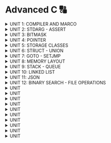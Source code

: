 # Advanced C 🔠
<details><summary>UNIT 1: COMPILER AND MARCO</summary>
<p>

## UNIT 1: COMPILER AND MACRO
### **Quá trình biên dịch (Compile time)**

Quá trình biên dịch bao gồm nhiều giai đoạn chuyển đổi từ ngôn ngữ bậc cao sang ngôn ngữ mà máy tính có thể hiểu được (machine code).

#### **Có 4 giai đoạn**

1. **Tiền xử lý (Preprocessor)**
2. **Biên dịch (Compiler)**
3. **Hợp ngữ (Assembler)**
4. **Liên kết (Linker)**

| Giai đoạn  | Input     | Output      |
| ---------- | --------- | ----------- |
| Tiền xử lý | File `.c` | File `.i`   |
| Biên dịch  | File `.i` | File `.s`   |
| Hợp ngữ    | File `.s` | File `.o`   |
| Liên kết   | File `.o` | File `.exe` |

---

### **1. Quá trình tiền xử lý (Preprocessor)**

Quá trình này xử lý các lệnh tiền xử lý trong file `.c`.

#### **Các công việc của Preprocessor:**

- Xử lý các lệnh tiền xử lý (#include, #define, #ifndef,...).
- Thay thế các macro bằng giá trị đã định nghĩa.
- Chèn nội dung các file header (`.h`) vào chương trình.
- Loại bỏ các comments.

#### **Lệnh thực hiện:**

```bash
gcc -E file.c -o file.i
```

#### **Các lệnh Preprocessor quan trọng:**

1. **#include**

   - Chỉ thị bao hàm tệp, chèn nội dung các file vào mã nguồn.
     - `<library_name>`: Thư viện chuẩn, tìm trong thư mục cài IDE.
     - `"library_name"`: Tìm trong thư mục hiện tại.

2. **#define**

   - Chỉ thị định nghĩa macro.
     ```c
     #define PI 3.14
     ```

3. **#undef**

   - Hủy macro đã định nghĩa trước đó.
     ```c
     #undef PI
     ```

4. **#if, #elif, #else**

   - Kiểm tra điều kiện với macro.

5. **#ifdef, #ifndef**

   - **#ifdef**: Kiểm tra nếu macro đã định nghĩa.
   - **#ifndef**: Kiểm tra nếu macro chưa được định nghĩa (hay dùng để viết thư viện).

6. **Toán tử Preprocessor:**

   - `##`: Nối chuỗi.
   - `#`: Chuyển đoạn văn bản thành chuỗi.
   - **Variadic Macro**:
     - `...`: Biểu diễn tham số không xác định.
     - `__VA_ARGS__`: Lấy tham số từ `...`.

---

### **2. Quá trình biên dịch (Compiler)**

Biên dịch mã trong file `.i` sang file ngôn ngữ hợp ngữ (`.s`).

#### **Lệnh thực hiện:**

```bash
gcc -S file.i -o file.s
```

---

### **3. Quá trình hợp ngữ (Assembler)**

Chuyển file hợp ngữ (`.s`) sang file đối tượng (`.o`).

#### **Lệnh thực hiện:**

```bash
gcc -c file.s -o file.o
```

---

### **4. Quá trình liên kết (Linker)**

Liên kết các file đối tượng (`.o`) lại thành file thi hành (`.exe`).

#### **Lệnh thực hiện:**

```bash
gcc file1.o file2.o -o main.exe
```

---

### **Tổng hợp các lệnh GCC trong quá trình biên dịch:**

1. Tiền xử lý:

   ```bash
   gcc -E file.c -o file.i
   ```

2. Biên dịch:

   ```bash
   gcc -S file.i -o file.s
   ```

3. Hợp ngữ:

   ```bash
   gcc -c file.s -o file.o
   ```

4. Liên kết:

   ```bash
   gcc file

   ```

---
</p>
</details>

<details><summary>UNIT 2: STDARG - ASSERT</summary>
<p>
   
## UNIT 2: STDARG - ASSERT
### **Thư viện stdarg**

Thư viện `stdarg` tương tự macro variadic, được sử dụng để thao tác với các hàm có số lượng tham số không xác định (như `printf` và `scanf`).

#### **Các thành phần quan trọng:**

1. **`va_list`**
   - `va_list` là một typedef cho con trỏ kiểu `char*`=> va_list args = char* args
     ```c
     va_list args;
     ```

2. **`va_start`**
   - Macro để khởi tạo `va_list`.
     ```c
     va_start(args, l); // l là tên 1 biến
     ```
     va_start thực hiện so sánh `l` với từng chuỗi. Khi so sánh xong thì nó tách chuối
phía sau ra rồi lưu vào 1 mảng kí tự.

3. **`va_arg`**
   - Lấy từng tham số từ `va_list`.
     ```c
     int value = va_arg(args, int);
     ```
    va_arg lấy từng kí tự đã tách từ va_start ép kiểu mình muốn
4. **`va_end`**
   - Thu hồi con trỏ `va_list`.
     ```c
     va_end(args);
     ```

5. **`va_copy`**
   - Sao chép trạng thái của một `va_list` trước đó.
     ```c
     va_copy(va_list args1, va_list args2);
     ```

---

### **Thư viện assert**

Cung cấp macro `assert` để kiểm tra điều kiện trong khi chạy chương trình. 

- **Hoạt động:** điều kiện đúng, tiếp tục chạy. Điều kiện sai, dừng ngay lập tức

- **Dùng trong:** debug.

#### **Ví dụ:**

```c
#include <stdio.h>
#include <assert.h>

#define LOG(condition, cmd) assert(condition && #cmd)

int main(int argc, char const *argv[])
{
    int x = 10;

    //assert(x == 5 && "x phair bằng 5");
    LOG(x == 5, x phai bang 5);
    printf("x = %d", x);

    return 0;
}

```
</p>
</details>


<details><summary>UNIT 3: BITMASK</summary>
<p>

## Bitmask trong Lập Trình

Bitmask là kỹ thuật dùng bit để lưu trữ và thao tác với các cờ hoặc trạng thái, tối ưu bộ nhớ khi khai báo biến.

### Kiểu Dữ Liệu Chuẩn cho Bitmask

Dùng thư viện `stdint.h` để khai báo các kiểu dữ liệu theo độ rộng như sau:

- **`int32_t`**, **`uint32_t`**: 4 byte (32 bit).
- **`int8_t`**, **`uint8_t`**: 1 byte (8 bit).
- **`int16_t`**, **`uint16_t`**: 2 byte (16 bit).

### Khái Niệm Bitmask

Bitmask là kỹ thuật dùng 1 biến để lưu trữ nhiều trạng thái hoặc cờ:

#### Ví dụ:

```c
uint8_t user; // 0bxxxx xxxx
// Bit 0: Giới tính
// Bit 1: Trạng thái
// Bit 2: Xe máy
...

uint8_t PORT_C;
// Bit 0: Pin_0
// Bit 1: Pin_1
...
// Bit 8: Pin_8
```
1 PORT của MCU có thể hiểu là 1 biến.
Thay vì dùng nhiều biến, ta chỉ cần 1 biến duy nhất.

### Toán Tử Bitwise

- **And (`&`)**: Giống như nhân số tự nhiên.
- **Or (`|`)**: Giống cộng số tự nhiên.
- **Xor (`^`)**: Giống bằng 0, khác bằng 1.
- **Not (`~`)**: Đảo ngược bit.
- **Shift Left (`<<`)**: Dịch bit sang trái, thêm bit 0 ở bên phải.
- **Shift Right (`>>`)**: Dịch bit sang phải, thêm bit 0 ở bên trái.

![Untitled](https://github.com/user-attachments/assets/dade2ae4-3f3c-4e4c-9c6b-03a99c962a7a)


#### Ví dụ:

```c
uint8_t A = 0b11010110;
uint8_t B = 0b10101001;

~A    = 0b00101001;
A & B = 0b10000000;
A | B = 0b11111111;
A ^ B = 0b01111111;
```

#### Dịch Bit:

```c
uint8_t x = 0b00001111;
x << 2; // Kết quả: 0b00111100
x >> 1; // Kết quả: 0b00000111
```

### Định Nghĩa Bitmask trong Code

### Khai báo Bitmask:

```c
#define GENDER        (1 << 0)  // Bit 0: Giới tính (0 = Nữ, 1 = Nam)
#define TSHIRT        (1 << 1)  // Bit 1: Áo thun (0 = Không, 1 = Có)
#define HAT           (1 << 2)  // Bit 2: Nón (0 = Không, 1 = Có)
#define SHOES         (1 << 3)  // Bit 3: Giày (0 = Không, 1 = Có)
```

### Bật/Tắt Cờ:

```c
void enableFeature(uint8_t *features, uint8_t feature) {
    *features |= feature; // Bật cờ
}

void disableFeature(uint8_t *features, uint8_t feature) {
    *features &= ~feature; // Tắt cờ
}
```

### Kiểm Tra Trạng Thái:

```c
int isFeatureEnabled(uint8_t features, uint8_t feature) {
    return (features & feature) != 0; // Kiểm tra cờ
}
```

### Liệt Kê Các Trạng Thái:

```c
void listSelectedFeatures(uint8_t features) {
    if (features & GENDER) {
        printf("- Gender\n");
    }
    if (features & TSHIRT) {
        printf("- T-Shirt\n");
    }
    if (features & HAT) {
        printf("- Hat\n");
    }
    if (features & SHOES) {
        printf("- Shoes\n");
    }
}
```

## Đoạn Code Mẫu Hoàn Chỉnh:

```c
#include <stdio.h>
#include <stdint.h>

#define GENDER        (1 << 0)
#define TSHIRT        (1 << 1)
#define HAT           (1 << 2)
#define SHOES         (1 << 3)

void enableFeature(uint8_t *features, uint8_t feature) {
    *features |= feature;
}

void disableFeature(uint8_t *features, uint8_t feature) {
    *features &= ~feature;
}

int isFeatureEnabled(uint8_t features, uint8_t feature) {
    return (features & feature) != 0;
}

void listSelectedFeatures(uint8_t features) {
    printf("Selected Features:\n");
    for (int i = 0; i < 8; i++) {
        if ((features >> i) & 1) {
            printf("- Feature %d\n", i);
        }
    }
}

int main() {
    uint8_t options = 0;

    enableFeature(&options, GENDER | TSHIRT | HAT);
    disableFeature(&options, TSHIRT);

    if (isFeatureEnabled(options, HAT)) {
        printf("Hat is enabled\n");
    }

    listSelectedFeatures(options);

    return 0;
}
```



</p>
</details>

<details><summary>UNIT 4: POINTER</summary>
<p>
   
## Unit 4: Pointer

Pointer (con trỏ) là một biến đặc biệt lưu trữ địa chỉ của một đối tượng khác (biến, mảng, hàm).

### Nguyên lý hoạt động:
- Khi khai báo một biến, bộ nhớ RAM sẽ cấp phát địa chỉ lưu giá trị.
- Con trỏ được cấp phát địa chỉ, nhưng thay vì lưu giá trị, nó lưu địa chỉ khác.
- Toán tử `*` (giải tham chiếu) dùng để lấy giá trị tại địa chỉ của con trỏ.
- Kiểu dữ liệu quy định cách truy xuất dữ liệu.

VD: int (4 byte) thì đọc 4 ô nhớ đầu trong 8 ô, byte thấp nhất lưu ở ô nhớ đầu tiên:

```plaintext
int a = 5 // 0b 00000000 00000000 00000000 00000101
0x01      0x02      0x03      0x04      ... 0x08
00000101 00000000  00000000  00000000     00000000
```

Float = Sign (1 bit) + Exponent (8 bit) + Mantissa (23 bit)  
Double = Sign (1 bit) + Exponent (11 bit) + Mantissa (52 bit)


### Kích thước con trỏ:
- Phụ thuộc vào kiến trúc hệ thống:
  - Hệ điều hành 64 bit: con trỏ = 8 byte.
  - MCU STM32 (32 bit): con trỏ = 4 byte.
  - MCU STM8 (8 bit): con trỏ = 1 byte.

### Các loại con trỏ:

#### 1. Void Pointer (Con trỏ kiểu void):
- Trỏ đến bất kỳ địa chỉ nào.
- Tiết kiệm bộ nhớ nhưng cần ép kiểu khi truy xuất.
- Để lưu trữ được, cần giống kiểu trả về và tham số:
  
```c
void *ptr_name;
```

#### 2. Pointer to Function (Con trỏ hàm):
- Là biến giữ địa chỉ của hàm.
- Có thể truyền hàm như đối số cho hàm khác.

```c
<return_type> (*pointer_name)(<data_type_1>, <data_type_2>);
```

VD:
```c
void sum(int a, int b);
void (*func_ptr)(int, int) = sum;
```

#### 3. Pointer to Constant (Con trỏ hằng):
- Con trỏ chỉ đọc giá trị tại địa chỉ mà nó trỏ tới, không thay đổi giá trị tại địa chỉ đó.

```c
const int *ptr_name;
int const *ptr_name;
```

#### 4. Constant Pointer (Hằng con trỏ):
- Không thay đổi địa chỉ trỏ tới.
- Đọc và ghi giá trị tại địa chỉ trỏ tới.

```c
int *const ptr_name;
```
- Ứng dụng: Đọc dữ liệu mà không thay đổi.


#### 5. Null Pointer (Con trỏ Null):
- Là con trỏ không trỏ tới đối tượng hay địa chỉ nào.
- Nên gán `NULL` khi khai báo con trỏ mới hoặc sau khi dùng xong.

#### 6. Pointer to Pointer:
- Con trỏ cấp n chứa địa chỉ con trỏ cấp n-1.

VD:
```c
int test = 5;
int *ptr = &test;
int **pt2 = &ptr;
```





</p>
</details>

<details><summary>UNIT 5: STORAGE CLASSES</summary>
<p>

## Unit 5: STORAGE CLASSES

### 1. Extern
- Cú pháp: `extern <data_type> <name_variable>`
- **Công dụng**: Dùng để sử dụng 1 biến khai báo trong file khác mà không cần include file định nghĩa biến.
- Khi dùng `extern`, **chỉ khai báo**, không định nghĩa lại giá trị hay nội dung.
- Khi liên kết file, dùng lệnh: `gcc file1.c file2.c -o main.exe`.
- Những biến và hàm nào muốn sử dụng trong file khác nên khai báo `extern` trong file header (.h).
- **Giới hạn**: Chỉ sử dụng cho biến toàn cục.

---

### 2. Static Local (Biến Static Cục Bộ)
- Khi khai báo `static`, biến sẽ không nằm trong stack mà chuyển sang vùng data hoặc bss.
- **Đặc điểm**:
  - Chỉ khởi tạo một lần duy nhất.
  - Phạm vi là cục bộ.
  - Giữ nguyên địa chỉ và giá trị sau khi hết phạm vi sử dụng.
  - Có thể dùng con trỏ để thay đổi giá trị.

---

### 3. Static Global (Biến Static Toàn Cục)
- **Đặc điểm**:
  - Giới hạn phạm vi của biến hoặc hàm trong file nguồn hiện tại.
  - File khác không thể truy cập biến, hàm đó ngay cả khi dùng `extern`.
  - Đảm bảo tính trừu tượng và bảo mật dữ liệu.

---

### 4. Register
- **Chức năng**:
  - Lưu trực tiếp biến trên thanh ghi thay vì RAM.
  - Tăng tốc độ chương trình.
- **Giới hạn**:
  - Chỉ sử dụng cho biến cục bộ.
  - Không khuyến khích dùng cho biến toàn cục do giảm tính linh hoạt của thanh ghi.
- **Ứng dụng**:
  - Dùng cho tính toán số học được truy xuất liên tục.

---

### 5. Volatile 
- **Chức năng**:
  - Ngăn trình biên dịch tối ưu hóa biến khi nhận thấy biến không thay đổi sau nhiều lần chạy.
  - Đảm bảo giá trị của biến được cập nhật liên tục từ các tác động ngoài (như ngắt hoặc thanh ghi).
- **Cách dùng**:
  - Thêm từ khoá `volatile` khi khai báo biến: `volatile <data_type> <variable_name>`.
- **Ứng dụng**:
  - Dùng khi biến thay đổi từ bên ngoài.

---



</p>
</details>

<details><summary>UNIT 6: STRUCT - UNION</summary>
<p>

## Unit 6: Struct - Union

### Struct

Struct là 1 kiểu dữ liệu tự định nghĩa, nghĩa là ta nhóm các dữ liệu khác nhau lại.

#### 2 cách tạo struct:

```c
struct Point
{
    int x, y;
};
struct Point p1, p2;

typedef struct
{
    int x, y;
} Point;
Point p1, p2;
```

Truy xuất dữ liệu: `.` hoặc `->`

#### Data Alignment

Các biến thành phần của struct được sắp xếp phù hợp theo yêu cầu căn chỉnh của CPU.
Các địa chỉ của biến thành viên struct *liền kề* với nhau. CPU quy định biến nằm ở địa chỉ bắt đầu chia hết cho **kích thước** của nó.

- double (8 byte): 0x00, 0x08, 0x1f, ...
- int, int32_t, uint32_t (4 byte): 0x00, 0x04, 0x08, ...
- float, int16_t, uint16_t (2 byte): 0x00, 0x02, 0x04, ...
- char, int8_t, uint8_t (1 byte): 0x00, 0x01, 0x02, ...

#### Data Padding: Byte trống

Nếu địa chỉ tiếp theo không chia hết cho biến đó, biến đó được cấp phát địa chỉ bắt đầu tiếp theo chia hết cho kích thước của nó.  

Mỗi lần cấp phát vùng địa chỉ, cpu sẽ dựa vào biến có kiểu dữ liệu **lớn nhất**.

##### Ví dụ:

```c
typedef struct
{
    int var1;   // 4 byte   // 0x00 - 0x03
    char var2;  // 1 byte   // 0x04         // dư 0x05 - 0x07
    char var3;  // 1 byte   // 0x05         // dư 0x06 - 0x07
    char var5;  // 1 byte   // 0x06         // dư 0x07
    short var4; // 2 byte   // 0x08 - 0x0b  // dư 0x0a - 0x0b
                // xài 9 byte. Dư 0x07, 0x0a, 0x0b gọi là padding
} Point;
```
#### Kích thước:  tổng kích thước của các dữ liệu thành phần và padding (nếu có).
#### Những thành phần có địa chỉ riêng biệt.

### Union

Union là 1 kiểu dữ liệu tự định nghĩa.

#### 2 cách tạo union giống struct:

Truy xuất dữ liệu: `.` hoặc `->`

#### Data Alignment:

Các biến được sắp xếp vào vùng nhớ đặc biệt, được căn chỉnh bởi CPU giống struct.

#### Data Padding:

Những thành phần ***dùng chung vùng nhớ***.

#### Kích thước:

Tổng kích thước thành phần lớn nhất + padding (nếu có).

### Ứng dụng Struct:
Sử dụng để viết thư viện.

### Ứng dụng kết hợp Struct và Union:

Lồng struct vào union để truyền dữ liệu, khai báo các biến thành viên struct `data` cùng kiểu dữ liệu để tránh padding.

Khi thêm giá trị vào các biến thành viên của `data`, mảng `frame` cũng nhận giá trị tương ứng.

#### Ví dụ:

```c
typedef union {
    struct {
        uint8_t id[2];
        uint8_t data[4];
        uint8_t check_sum[2];
    } data;

    uint8_t frame[8];

} Data_Frame;
```


</p>
</details>

<details><summary>UNIT 7: GOTO - SETJMP</summary>
<p>

## Unit 7: Goto - Setjmp.h

### Goto

`goto` là một từ khóa trong C cho phép nhảy đến một nhãn (label) đã đặt trước đó **trong cùng một hàm**.
- Label là một tên đặt trước dấu `:`.
- Khi chương trình gặp lệnh `goto label`, nó sẽ nhảy đến label và thực thi các lệnh từ đó.

```c
goto label;
...
label:
    // Dòng lệnh nhảy đến
```

- Địa chỉ để thực thi câu lệnh khác với địa chỉ cấp phát để khởi tạo biến; lệnh `goto` di chuyển thanh ghi PC đến label.

#### Ứng dụng
- Thoát khỏi nhiều vòng lặp trong 1 lần.
- Tạo menu.
- Quét LED.

---

### setjmp.h

Thư viện `setjmp.h` cung cấp 2 hàm `setjmp` và `longjmp`. Cả hai hàm này dùng để nhảy từ vị trí này sang vị trí khác trong chương trình, khác với `goto` là có thể nhảy sang hàm khác.

- **Hàm setjmp**:
  - Lưu lại vị trí hiện tại mà thanh ghi PC đang chỉ vào một biến kiểu `jmp_buf`.
  - Giá trị trả về lần đầu của `setjmp` là số 0.
  - Lần tiếp theo trả về số khác 0, phụ thuộc vào `longjmp`.

- **Hàm longjmp**:
  - Nhảy về vị trí `setjmp` và gửi giá trị ở tham số thứ 2 đến hàm `setjmp`.

#### Ứng dụng
- Xử lý lỗi.

---

### Khác biệt giữa setjmp và assert
- **assert**:
  - Đưa ra lỗi và dừng chương trình ngay lập tức.

- **setjmp**:
  - Đưa ra lỗi nhưng chương trình vẫn tiếp tục chạy.



</p>
</details>

<details><summary>UNIT 8: MEMORY LAYOUT</summary>
<p>

## Unit 8: MEMORY LAYOUT

Chương trình `.exe` (máy tính) hay `.hex` (vi điều khiển) lưu ở SSD hoặc Flash. Khi chạy thì copy sang RAM để chạy.
RAM cũng chia ra các phân vùng nhỏ hơn.

### Text segment (code segment)
- Mã máy: chứa tập hợp các lệnh thực thi (lệnh PC thực thi).
- Quyền truy cập: chỉ có quyền đọc và thực thi (_read only_).
- Compiler Clang:
  - Hằng số toàn cục.
  - Chuỗi hằng.

### Data segment (Initialized Data Segment)
- Chứa biến toàn cục được khởi tạo với **giá trị khác 0**.
- Chứa các biến static (global + local) được khởi tạo với _giá trị khác 0_.
- Quyền truy cập là _đọc và ghi_, tức là có thể đọc và thay đổi giá trị biến.
- Tất cả các biến sẽ được thu hồi sau khi chương trình kết thúc.
- Compiler MinGW (gcc, g++):
  - Hằng số toàn cục.
  - Chuỗi hằng.
  - Ở chế độ **Rdata**.

### Bss segment (Uninitialized Data Segment)
- Chứa biến toàn cục được khởi tạo với **giá trị bằng 0** hoặc **không gán giá trị**.
- Chứa các biến static (global + local) được khởi tạo với _giá trị bằng 0_ hoặc _không gán giá trị_.
- Quyền truy cập là _đọc và ghi_, tức là có thể đọc và thay đổi giá trị biến.
- Tất cả các biến sẽ được thu hồi sau khi chương trình kết thúc.

### Stack
- Chứa các biến cục bộ (trừ static cục bộ), tham số truyền vào.
- Hằng số cục bộ có thể thay đổi bằng con trỏ nhưng không nên thay đổi.
- Quyền truy cập: đọc và ghi.
- Sau khi ra khỏi hàm, sẽ thu hồi vùng nhớ (tự động).
- **Memory Leak:** khi đệ quy mà không có điểm dừng.

### Heap
Sử dụng để cấp phát động:
- **C:** `malloc()`, `calloc()`, `realloc()`, `free()`.
- **C++:** `new`, `delete`.

#### malloc()
- **Cú pháp:** `void* malloc(size_t size)`.
- Cấp phát vùng nhớ dựa theo kích thước chỉ định.
- kích thước chỉ định: phụ thuộc vào **số lượng phần tử** và **kiểu dữ liệu**.
- Phải dùng con trỏ để quản lý vùng nhớ được cấp phát và mặc định trỏ tới địa chỉ đầu tiên trong vùng nhớ.
- Địa chỉ con trỏ có thế nằm ở _stack/data/bss_, nhưng địa chỉ nó trỏ tới là **heap**.
- Kiểu tra về là `void*` nên cần **ép kiểu**.
- Giá trị khởi tạo cho từng byte địa chỉ là giá trị rác (không khởi tạo giá trị).
- Thu hồi thủ công (hàm `free()`) và đặt `pointer = NULL`.
- Nếu không thu hồi thì có thể không còn đủ địa chỉ để cấp phát (memory leak).

#### realloc()
- **Cú pháp:** `void* realloc(void *ptr, size_t new_size);`
- Thay đổi kích thước vùng nhớ đã được cấp phát bởi `malloc()` hoặc `calloc()`.
- Giữ dữ liệu cũ, phần mở rộng không khởi tạo.
- Thu hồi thủ công (hàm `free()`) và đặt `pointer = NULL`.

#### Thu hồi vùng nhớ cấp phát động
- `free()`.
- Sử dụng `realloc()` và gán giá trị các _địa chỉ = 0_.

## Bài tập: Calloc và điểm khác biệt so với malloc và realloc

### Calloc()
- Dùng để cấp phát động vùng nhớ dựa theo kích thước chỉ định đồng thời **gán giá trị các địa chỉ này bằng 0**.
- **Cú pháp:** `void* calloc(size_t num_elements, size_t element_size)`
  - `num_elements`: số lượng phần tử.
  - `element_size`: kích thước 1 phần tử (byte).
- Quản lý bằng con trỏ như `malloc`.
- Kiểu tra về là `void*` nên cần **ép kiểu**.
- Thu hồi thủ công (hàm `free()`).

## Điểm khác biệt malloc, calloc và realloc

**Khởi tạo giá trị:**
- `malloc`: ***không khởi tạo vùng nhớ***, dữ liệu trong bộ nhớ có thể chứa giá trị rác.
- `calloc`: ***có khởi tạo vùng nhớ*** bằng `0`.
- `realloc`: giữ nguyên giá trị cũ, giá trị mở rộng không khởi tạo.

**Cách cấp phát:**
- `malloc`: **1 khối liên tục** có kích thước `size` byte -> Ta phải tự tính toán kích thước.
  ```c
  int *ptr = (int *)malloc(5 * sizeof(int));  // Tự nhân số phần tử
  ```
- `calloc`: cấp phát **nhiều phần tử**, mỗi phần tử có kích thước `size` byte -> hệ thống tự tính kích thước.
  ```c
  int *ptr = (int *)calloc(5, sizeof(int));  // Không cần tự nhân
  ```
- `realloc`:
  1. Khi tăng kích thước:  
   - `realloc` cố gắng mở rộng bộ nhớ ngay tại vị trí hiện tại nếu có đủ không gian trống.  
   - Nếu không đủ không gian trống liền kề, nó sẽ cấp phát một vùng mới có kích thước lớn hơn, sao chép dữ liệu cũ sang vùng mới, rồi giải phóng vùng cũ.
  2. Khi giảm kích thước:
   - Nếu kích thước mới nhỏ hơn, bộ nhớ dư thừa sẽ bị "cắt bớt", nhưng địa chỉ con trỏ có thể không thay đổi.
  3. Khi kích thước bằng 0:
   - Nếu tham số kích thước mới là 0, `realloc` thường hoạt động như `free()`, giải phóng bộ nhớ và trả về NULL.



</p>
</details>

<details><summary>UNIT 9: STACK - QUEUE</summary>
<p>

## Unit 9: Stack - queue

### Stack
Stack (ngăn xếp) là 1 cấu trúc dữ liệu theo nguyên tắc **last in, first out**, nghĩa là phần tử cuối cùng thêm vào stack sẽ là phần tử đầu tiên lấy ra. 

#### **Các thao tác cơ bản:**
- **push** để thêm 1 phần tử vào đỉnh của stack: `push - > top++`.
- **pop** để xóa 1 phần tử ở đỉnh stack: `pop -> top--`.
- **peek/top** để lấy giá trị phần tử đỉnh stack.
- Kiểm tra **stack đầy**: `top = size - 1`.
- Kiểm tra **stack rỗng**: `top = -1`.

### Queue
Queue là cấu trúc dữ liệu theo nguyên tắc **first in, first out**.

#### Linear Queue
- **enqueue**: thêm phần tử vào **cuối** hàng đợi.
- **dequeue**: xóa phần tử ở **đầu** hàng đợi.
- **front** để lấy giá trị phần tử đứng đầu.
- **rear** để lấy giá trị phần tử đứng đầu.
- Kiểm tra hàng đợi đầy/rỗng.

##### Cách thức hoạt động
- Khi vừa khởi tạo, `front = rear = -1`. 
- Ở lần enqueue đầu `front = rear = 0`.
- Khi enqueue thì `rear++`, dequeue thì `front++`.  
- **Chỉ thêm phần tử mới khi đã xóa toàn bộ phần tử hiện có (trường hợp `rear = size - 1`), dù phía trước đã có ô trống**.

#### Circular Queue
Thứ khác biệt của Circular là công thức giúp front và rear di chuyển lên và quay lại như vòng tròn khi có ô trống thay vì phải đợi xóa toàn bộ như Linear.  
`queue->index = (queue->index + 1) % queue->size`.  
**index**: _chỉ số của front hoặc rear_

</p>
</details>

<details><summary>UNIT 10: LINKED LIST</summary>
<p>

## Unit 10: Linked List

## Giới thiệu
**Linked List** là một cấu trúc dữ liệu dùng để lưu trữ danh sách các phần tử liên kết với nhau bằng con trỏ. Mỗi phần tử trong danh sách được gọi là một **node**, _chứa dữ liệu và con trỏ_ trỏ đến node kế tiếp.

---

### Cấu trúc dữ liệu

```c
typedef struct Node {
    int data;
    struct Node *next;
} Node;
```

- `data`: Lưu dữ liệu của node.
- `next`: Con trỏ trỏ đến node tiếp theo.

---

### Chức năng chính

#### 1. Tạo node mới
```c
Node* createNode(int data);
```
- Cấp phát động bộ nhớ cho một node mới.
- Khởi tạo dữ liệu và con trỏ `next` trỏ `NULL`.

#### 2. Kiểm tra list rỗng
```c
bool isEmpty(Node *first);
```
- Kiểm tra danh sách có rỗng không.

#### 3. Lấy kích thước list
```c
int size(Node *first);
```
- Trả về số lượng node trong danh sách.

#### 4. Thêm node
- **Vào cuối**: `push_back(Node **first, int data);`
- **Vào đầu**: `push_front(Node **first, int data);`
- **Vào vị trí bất kỳ**: `insert(Node **first, int data, int index);`

#### 5. Xóa node
- **Node đầu**: `pop_front(Node **first);`
- **Node cuối**: `pop_back(Node **first);`
- **Node bất kỳ**: `delete_list(Node **first, int index);`

#### 6. Lấy dữ liệu
- **Node đầu**: `front(Node *first);`
- **Node cuối**: `back(Node *first);`
- **Node bất kỳ**: `get(Node *first, int index);`

#### 7. Hiển thị list
```c
display(Node *first);
```
- In ra toàn bộ danh sách.

---

## Chú ý
- **Memory Leak**: Luôn giải phóng bộ nhớ sau khi dùng (`free()`).
- **Quản lý con trỏ**: Chú ý khi thao tác với con trỏ để tránh lỗi segmentation fault.

### Bài tập: [Here](https://github.com/Ho-Nguyen-Anh-Tuan/C-Advance/blob/main/Linked_List/test.c)

</p>
</details>

<details><summary>UNIT 11: JSON</summary>
<p>


</p>
</details>

<details><summary>UNIT 12: BINARY SEARCH - FILE OPERATIONS</summary>
<p>

# Unit 12: Binary Search - Binary Tree

## 📋 Mục lục
- [Linear Search](#🔍-linear-search)
- [Binary Search](#⚡-binary-search)
- [Binary Tree](#🌳-binary-tree)
- [Binary Search Tree (BST)](#🌲-binary-search-tree-bst)
- [Tìm kiếm trên BST](#🔎-tìm-kiếm-trên-bst)
- [File Operation](#📄-file-operation)

---

## 🔍 Linear Search

Duyệt qua **từng phần tử** trong mảng để tìm phần tử cần tìm.

---

## ⚡ Binary Search

### Các bước thực hiện:

1. **Sắp xếp** mảng theo thứ tự tăng dần.
2. Đặt con trỏ `left` và `right`.
3. Tính `mid = (left + right) / 2`.
4. So sánh:
   - `arr[mid] == value`: Tìm thấy.
   - `arr[mid] > value`: Giảm `right = mid - 1`.
   - `arr[mid] < value`: Tăng `left = mid + 1`.

### Mã nguồn:

```c
void bubbleSort(int *arr, int n) {
    for (int i = 0; i < n - 1; i++) {
        for (int j = i + 1; j < n; j++) {
            if (arr[i] > arr[j])
                swap(&arr[i], &arr[j]);
        }
    }
}

int binarySearch(int *arr, int ArraySize, int x) {
    // bubbleSort(arr, ArraySize);

    int left = 0, right = ArraySize - 1;

    while (right >= left) {
        int mid = (left + right) / 2;

        if (x == arr[mid])
            return mid;
        else if (x > arr[mid])
            left = mid + 1;
        else
            right = mid - 1;
    }

    return -1;
}
```

---

## 🌳 Binary Tree

- Cấu trúc dữ liệu dạng cây, mỗi node có **tối đa 2 nhánh**: **trái** và **phải**.
- Công thức chỉ số cho node dạng mảng:
  - **Gốc:** `i`
  - **Trái:** `2i + 1`
  - **Phải:** `2i + 2`

---

## 🌲 Binary Search Tree (BST)

- **BST** là dạng đặc biệt của cây nhị phân, phục vụ tìm kiếm nhanh.
- Quy tắc:
  - **Node trái** nhỏ hơn **node gốc**.
  - **Node phải** lớn hơn **node gốc**.

### Cấu trúc node:

```c
typedef struct TreeNode {
    int data;
    struct TreeNode *left;
    struct TreeNode *right;
} TreeNode;
```

---

## 🛠 Xây dựng BST

### Các bước:

1. **Sắp xếp** linked list theo thứ tự tăng dần.
2. Tính `mid = (start + end)/2`.
3. **Tạo node** gốc từ mid.
4. **Xây cây con trái** (`start → mid-1`) và **cây con phải** (`mid+1 → end`).

### Mã nguồn:

```c
TreeNode *buildTree(Node *head, int start, int end) {
    if (head == NULL || start > end)
        return NULL;

    int mid = (start + end) / 2;
    Node *node = head;
    for (size_t i = start; i < mid; i++) {
        if (node->next == NULL)
            break;
        node = node->next;
    }

    TreeNode *root = (TreeNode*)malloc(sizeof(TreeNode));
    root->data = node->data;
    root->left = buildTree(head, start, mid - 1);
    root->right = buildTree(node->next, mid + 1, end);

    return root;
}

TreeNode *Certainpoint(Node *head) {
    int length = 0;
    Node *node = head;
    while (node != NULL) {
        node = node->next;
        ++length;
    }

    return buildTree(head, 0, length - 1);
}
```

---

## 🔎 Tìm kiếm trên BST

### Các bước:

1. **So sánh** giá trị cần tìm với node hiện tại.
2. Nếu bằng, **trả về node**.
3. Nếu nhỏ hơn, **tìm bên trái**.
4. Nếu lớn hơn, **tìm bên phải**.
5. Nếu node rỗng, **không tìm thấy**.

### Mã nguồn:

```c
TreeNode *binarySearch(TreeNode *root, int value) {
    static int loop = 0;
    loop++;
    printf("Số lần lặp: %d\n", loop);

    if (root == NULL)
        return NULL;

    if (value == root->data)
        return root;
    else if (value < root->data)
        return binarySearch(root->left, value);
    else
        return binarySearch(root->right, value);
}
```

---

## 📄 File Operation

- **`fopen()`** dùng để mở file, trả về con trỏ `FILE*`.
- **Phải kiểm tra** kết quả mở file.
- **`fclose`** dùng để đóng file sau khi thao tác.
- `feof()`: Để kiểm tra địa chỉ hiện tại có phải ký tự cuối cùng của File hay chưa


### Các tham số:

| Đường dẫn | Ý nghĩa |
|:---------|:--------|
| **Absolute Path** | Ví dụ: `D:\\Folder\\file.txt` |
| **Relative Path** | Ví dụ: `..\\FILE\\file.txt` (`..` nghĩa là thư mục cha) |

### Các chế độ mở file:

<img src="https://github.com/user-attachments/assets/262ae9f1-708e-4459-8129-7c74e31f49c0" alt="text" style="width: 80%; height: auto;">

<img src="https://github.com/user-attachments/assets/61a96708-3828-4cff-9b91-cecd991c9801" alt="text" style="width: 80%; height: auto;">

<img src="https://github.com/user-attachments/assets/863d87f7-d6f6-4db2-9eaa-90bd31ffb27d" alt="text" style="width: 80%; height: auto;">

### Các thao tác với file:  

<img src="https://github.com/user-attachments/assets/8ad0cd36-9119-4fb0-a7c2-7e47499613ac" alt="text" style="width: 80%; height: auto;">

<img src="https://github.com/user-attachments/assets/5f203aa6-e935-404f-8648-78043ba6c51f" alt="text" style="width: 80%; height: auto;">

## Assignment: Tìm kiếm thông tin theo tên hoặc số điện thoại
[Video](https://youtu.be/aIPO77m69yc)  
[Code](https://github.com/Ho-Nguyen-Anh-Tuan/C-Advance/tree/main/_12_Binary_Search-File_operation/BST_Assignment)


</p>
</details>

<details><summary>UNIT </summary>
<p>



</p>
</details>

<details><summary>UNIT </summary>
<p>



</p>
</details>

<details><summary>UNIT </summary>
<p>



</p>
</details>

<details><summary>UNIT </summary>
<p>



</p>
</details>

<details><summary>UNIT </summary>
<p>



</p>
</details>

<details><summary>UNIT </summary>
<p>



</p>
</details>

<details><summary>UNIT </summary>
<p>



</p>
</details>

<details><summary>UNIT </summary>
<p>



</p>
</details>

<details><summary>UNIT </summary>
<p>



</p>
</details>

<details><summary>UNIT </summary>
<p>



</p>
</details>
